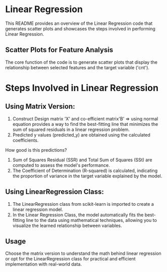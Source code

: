 # Linear Regression 
This README provides an overview of the Linear Regression code that generates scatter plots and showcases the steps involved in performing Linear Regression.

## Scatter Plots for Feature Analysis
The core function of the code is to generate scatter plots that display the relationship between selected features and the target variable ('cnt'). 

# Steps Involved in Linear Regression

## Using Matrix Version:
1) Construct Design matrix 'X' and co-efficient matrix'B' => using normal equation provides a way to find the best-fitting line that
minimizes the sum of squared residuals in a linear regression problem.
2) Predicted y values (predicted_y) are obtained using the calculated coefficients.

How good is this predictions?
1) Sum of Squares Residual (SSR) and Total Sum of Squares (SSt) are computed to assess the model's performance.
2) The Coefficient of Determination (R-squared) is calculated, indicating the proportion of variance in the target variable explained by the model.

## Using LinearRegression Class:

1) The LinearRegression class from scikit-learn is imported to create a linear regression model.
2) In the Linear Regression Class, the model automatically fits the best-fitting line to the data using mathematical techniques,
 allowing you to visualize the learned relationship between variables.

## Usage
Choose the matrix version to understand the math behind linear regression or opt for the LinearRegression class for practical and efficient implementation with real-world data.
